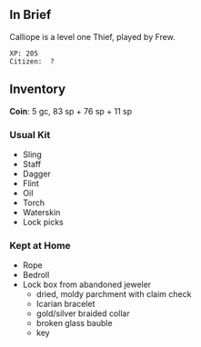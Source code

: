 ## In Brief

Calliope is a level one Thief, played by Frew.

    XP: 205
    Citizen:  ?

## Inventory

**Coin**: 5 gc, 83 sp + 76 sp + 11 sp

### Usual Kit

* Sling
* Staff
* Dagger
* Flint
* Oil
* Torch
* Waterskin
* Lock picks

### Kept at Home

* Rope
* Bedroll
* Lock box from abandoned jeweler
    * dried, moldy parchment with claim check
    * Icarian bracelet
    * gold/silver braided collar
    * broken glass bauble
    * key
